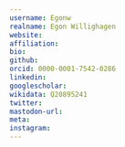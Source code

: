```yaml
---
username: Egonw
realname: Egon Willighagen
website: 
affiliation: 
bio: 
github: 
orcid: 0000-0001-7542-0286
linkedin: 
googlescholar: 
wikidata: Q20895241
twitter: 
mastodon-url: 
meta:
instagram:
---
```

